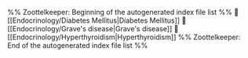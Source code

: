 %% Zoottelkeeper: Beginning of the autogenerated index file list  %%
📄 [[Endocrinology/Diabetes Mellitus|Diabetes Mellitus]]
📄 [[Endocrinology/Grave's disease|Grave's disease]]
📄 [[Endocrinology/Hyperthyroidism|Hyperthyroidism]]
%% Zoottelkeeper: End of the autogenerated index file list  %%
